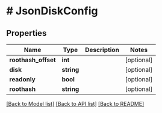 # # JsonDiskConfig

## Properties

Name | Type | Description | Notes
------------ | ------------- | ------------- | -------------
**roothash_offset** | **int** |  | [optional]
**disk** | **string** |  | [optional]
**readonly** | **bool** |  | [optional]
**roothash** | **string** |  | [optional]

[[Back to Model list]](../../README.md#models) [[Back to API list]](../../README.md#endpoints) [[Back to README]](../../README.md)
